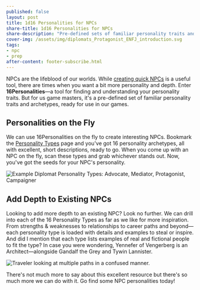 ```yaml
---
published: false
layout: post
title: 1d16 Personalities for NPCs
share-title: 1d16 Personalities for NPCs
share-description: "Pre-defined sets of familiar personality traits and archetypes ready for use in our games."
cover-img: /assets/img/diplomats_Protagonist_ENFJ_introduction.svg
tags:
- npc
- prep
after-content: footer-subscribe.html
---
```


NPCs are the lifeblood of our worlds. While [creating quick NPCs](../2021-10-11-triad-npcs/) is a useful tool, there are times when you want a bit more personality and depth. Enter **16Personalities**—a tool for finding and understanding your personality traits. But for us game masters, it's a pre-defined set of familiar personality traits and archetypes, ready for use in our games. 

## Personalities on the Fly
We can use 16Personalities on the fly to create interesting NPCs. Bookmark the [Personality Types](https://www.16personalities.com/personality-types) page and you've got 16 personality archetypes, all with excellent, short descriptions, ready to go. When you come up with an NPC on the fly, scan these types and grab whichever stands out. Now, you've got the seeds for your NPC's personality.

![Example Diplomat Personality Types: Advocate, Mediator, Protagonist, Campaigner]({{site.baseurl}}/assets/img/diplomats.jpeg)

## Add Depth to Existing NPCs
Looking to add more depth to an existing NPC? Look no further. We can drill into each of the 16 Personality Types as far as we like for more inspiration. From strengths & weaknesses to relationships to career paths and beyond—each personality type is loaded with details and examples to steal or inspire. And did I mention that each type lists examples of real and fictional people to fit the type? In case you were wondering, Yennefer of Vengerberg is an Architect—alongside Gandalf the Grey and Tywin Lannister.

![Traveler looking at multiple paths in a confused manner.]({{site.baseurl}}/assets/img/paths.svg)

There's not much more to say about this excellent resource but there's so much more we can do with it. Go find some NPC personalities today! 